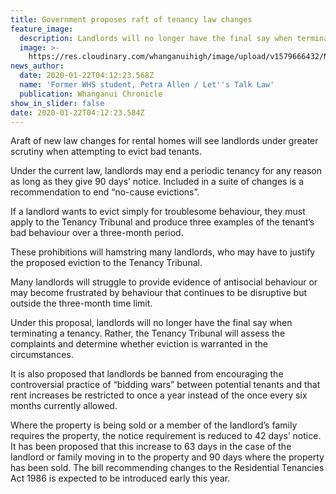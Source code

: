 ```yaml
---
title: Government proposes raft of tenancy law changes
feature_image:
  description: Landlords will no longer have the final say when terminating a tenancy.
  image: >-
    https://res.cloudinary.com/whanganuihigh/image/upload/v1579666432/News/Petra_Allen.ex_Chron_22.1.20.jpg
news_author:
  date: 2020-01-22T04:12:23.568Z
  name: 'Former WHS student, Petra Allen / Let''s Talk Law'
  publication: Whanganui Chronicle
show_in_slider: false
date: 2020-01-22T04:12:23.584Z
---
```

Araft of new law changes for rental homes will see landlords under greater scrutiny when attempting to evict bad tenants.

Under the current law, landlords may end a periodic tenancy for any reason as long as they give 90 days’ notice. Included in a suite of changes is a recommendation to end “no-cause evictions”.

If a landlord wants to evict simply for troublesome behaviour, they must apply to the Tenancy Tribunal and produce three examples of the tenant’s bad behaviour over a three-month period.

These prohibitions will hamstring many landlords, who may have to justify the proposed eviction to the Tenancy Tribunal.

Many landlords will struggle to provide evidence of antisocial behaviour or may become frustrated by behaviour that continues to be disruptive but outside the three-month time limit.

Under this proposal, landlords will no longer have the final say when terminating a tenancy. Rather, the Tenancy Tribunal will assess the complaints and determine whether eviction is warranted in the circumstances.

It is also proposed that landlords be banned from encouraging the controversial practice of “bidding wars” between potential tenants and that rent increases be restricted to once a year instead of the once every six months currently allowed.

Where the property is being sold or a member of the landlord’s family requires the property, the notice requirement is reduced to 42 days’ notice. It has been proposed that this increase to 63 days in the case of the landlord or family moving in to the property and 90 days where the property has been sold. The bill recommending changes to the Residential Tenancies Act 1986 is expected to be introduced early this year.
